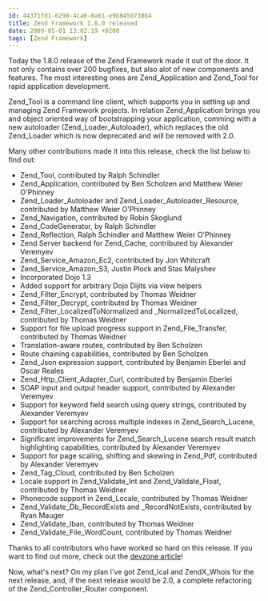 ```yaml
---
id: 44371fd1-6298-4ca6-8a61-e9b845073864
title: Zend Framework 1.8.0 released
date: 2009-05-01 13:02:19 +0200
tags: [Zend Framework]
---
```


Today the 1.8.0 release of the Zend Framework made it out of the door. It not only contains over 200 bugfixes, but also alot of new components and features. The most interesting ones are Zend_Application and Zend_Tool for rapid application development.

Zend_Tool is a command line client, which supports you in setting up and managing Zend Framework projects. In relation Zend_Application brings you and object oriented way of bootstrapping your application, comming with a new autoloader (Zend_Loader_Autoloader), which replaces the old Zend_Loader which is now deprecated and will be removed with 2.0.

Many other contributions made it into this release, check the list below to find out:

- Zend_Tool, contributed by Ralph Schindler
- Zend_Application, contributed by Ben Scholzen and Matthew Weier O'Phinney
- Zend_Loader_Autoloader and Zend_Loader_Autoloader_Resource, contributed by Matthew Weier O'Phinney
- Zend_Navigation, contributed by Robin Skoglund
- Zend_CodeGenerator, by Ralph Schindler
- Zend_Reflection, Ralph Schindler and Matthew Weier O'Phinney
- Zend Server backend for Zend_Cache, contributed by Alexander Veremyev
- Zend_Service_Amazon_Ec2, contributed by Jon Whitcraft
- Zend_Service_Amazon_S3, Justin Plock and Stas Malyshev
- Incorporated Dojo 1.3
- Added support for arbitrary Dojo Dijits via view helpers
- Zend_Filter_Encrypt, contributed by Thomas Weidner
- Zend_Filter_Decrypt, contributed by Thomas Weidner
- Zend_Filter_LocalizedToNormalized and _NormalizedToLocalized, contributed by Thomas Weidner
- Support for file upload progress support in Zend_File_Transfer, contributed by Thomas Weidner
- Translation-aware routes, contributed by Ben Scholzen
- Route chaining capabilities, contributed by Ben Scholzen
- Zend_Json expression support, contributed by Benjamin Eberlei and Oscar Reales
- Zend_Http_Client_Adapter_Curl, contributed by Benjamin Eberlei
- SOAP input and output header support, contributed by Alexander Veremyev
- Support for keyword field search using query strings, contributed by Alexander Veremyev
- Support for searching across multiple indexes in Zend_Search_Lucene, contributed by Alexander Veremyev
- Significant improvements for Zend_Search_Lucene search result match highlighting capabilities, contributed by Alexander Veremyev
- Support for page scaling, shifting and skewing in Zend_Pdf, contributed by Alexander Veremyev
- Zend_Tag_Cloud, contributed by Ben Scholzen
- Locale support in Zend_Validate_Int and Zend_Validate_Float, contributed by Thomas Weidner
- Phonecode support in Zend_Locale, contributed by Thomas Weidner
- Zend_Validate_Db_RecordExists and _RecordNotExists, contributed by Ryan Mauger
- Zend_Validate_Iban, contributed by Thomas Weidner
- Zend_Validate_File_WordCount, contributed by Thomas Weidner

Thanks to all contributors who have worked so hard on this release. If you want to find out more, check out the [devzone article](http://devzone.zend.com/article/4524-Zend-Framework-1.8.0-Released)!

Now, what's next? On my plan I've got Zend_Ical and ZendX_Whois for the next release, and, if the next release would be 2.0, a complete refactoring of the Zend_Controller_Router component.